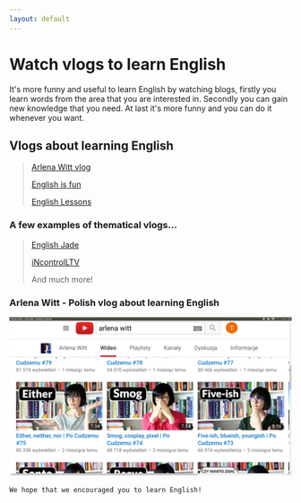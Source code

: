 ```yaml
---
layout: default
---
```


# [](#why)Watch vlogs to learn English

It's more funny and useful to learn English by watching blogs, firstly you learn words from the area that you are interested in. Secondly you can gain new knowledge that you need. At last it's more funny and you can do it whenever you want.

## [](#general)Vlogs about learning English

> [Arlena Witt vlog](https://www.youtube.com/user/jezykalnia)
>
> [English is fun](https://www.youtube.com/channel/UCHh5i83CFCk8DZyeEEIfZdA)
>
> [English Lessons](https://www.youtube.com/channel/UCwA7Aepp7nRUJNa8roQ-6Bw)

### [](#thematical)A few examples of thematical vlogs...

> [English Jade](https://www.youtube.com/channel/UCy-dvmsfmvYXBmt_huqqo1A)
>
> [iNcontrolLTV](https://www.youtube.com/user/iNcontroLTV)
>
> And much more!

### Arlena Witt - Polish vlog about learning English

![](arlena.png)

```
We hope that we encouraged you to learn English!
```
